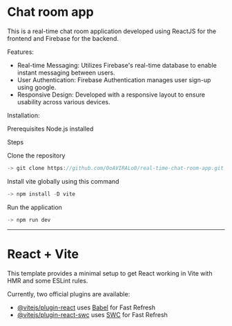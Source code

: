 # Chat room app

This is a real-time chat room application developed using ReactJS for the frontend and Firebase for the backend.

Features:
- Real-time Messaging: Utilizes Firebase's real-time database to enable instant messaging between users.
- User Authentication: Firebase Authentication manages user sign-up using google.
- Responsive Design: Developed with a responsive layout to ensure usability across various devices.

Installation:

Prerequisites
  Node.js installed

Steps

Clone the repository
  ``` jsx
  -> git clone https://github.com/0oAVIRALo0/real-time-chat-room-app.git
  ```

Install vite globally using this command
  ``` jsx 
  -> npm install -D vite
  ```

Run the application
  ``` jsx 
  -> npm run dev
  ```

------------------------------------------------------------------------------------------------------------------------------------------------------------------------------------------------

# React + Vite

This template provides a minimal setup to get React working in Vite with HMR and some ESLint rules.

Currently, two official plugins are available:

- [@vitejs/plugin-react](https://github.com/vitejs/vite-plugin-react/blob/main/packages/plugin-react/README.md) uses [Babel](https://babeljs.io/) for Fast Refresh
- [@vitejs/plugin-react-swc](https://github.com/vitejs/vite-plugin-react-swc) uses [SWC](https://swc.rs/) for Fast Refresh
